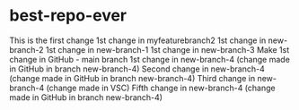 # best-repo-ever
This is the first change
1st change in myfeaturebranch2
1st change in new-branch-2
1st change in new-branch-1
1st change in new-branch-3
Make 1st change in GitHub - main branch
1st change in new-branch-4 (change made in GitHub in branch new-branch-4)
Second change in new-branch-4 (change made in GitHub in branch new-branch-4)
Third change in new-branch-4 (change made in VSC)
Fifth change in new-branch-4 (change made in GitHub in branch new-branch-4)
